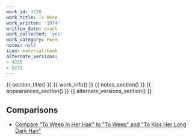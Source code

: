```yaml
---
work_id: 3728
work_title: To Weep
work_written: '1974'
written_date: exact
work_collected: 'yes'
work_category: Poem
notes: null
icon: material/book
alternate_versions:
- 4335
- 5272
---
```


{{ section_title() }}
{{ work_info() }}
{{ notes_section() }}
{{ appearances_section() }}
{{ alternate_versions_section() }}
## Comparisons
- [Compare "To Weep In Her Hair" to "To Weep" and "To Kiss Her Long Dark Hair"](https://bukowski.net/comparisons/to_weep_in_her_hair.php)
